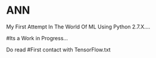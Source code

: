 # ANN
My First Attempt In The World Of ML Using Python 2.7.X....


#Its a Work in Progress...


Do read #First contact with TensorFlow.txt 
